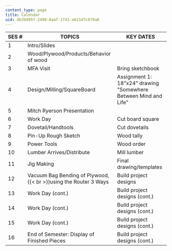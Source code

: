 ```yaml
---
content_type: page
title: Calendar
uid: db3b995f-2490-8aaf-1f41-eb2147c679a6
---
```


| SES # | TOPICS | KEY DATES |
| --- | --- | --- |
| 1 | Intro/Slides |  |
| 2 | Wood/Plywood/Products/Behavior of wood |  |
| 3 | MFA Visit | Bring sketchbook |
| 4 | Design/Milling/SquareBoard | Assignment 1: 18"x24" drawing "Somewhere Between Mind and Life" |
| 5 | Mitch Ryerson Presentation |  |
| 6 | Work Day | Cut board square |
| 7 | Dovetail/Handtools | Cut dovetails |
| 8 | Pin-Up Rough Sketch | Wood tally |
| 9 | Power Tools | Wood order |
| 10 | Lumber Arrives/Distribute | Mill lumber |
| 11 | Jig Making | Final drawing/templates |
| 12 | Vacuum Bag Bending of Plywood,  {{< br >}}using the Router 3 Ways | Build project designs |
| 13 | Work Day (cont.) | Build project designs (cont.) |
| 14 | Work Day (cont.) | Build project designs (cont.) |
| 15 | Work Day (cont.) | Build project designs (cont.) |
| 16 | End of Semester: Display of Finished Pieces | Build project designs (cont.)